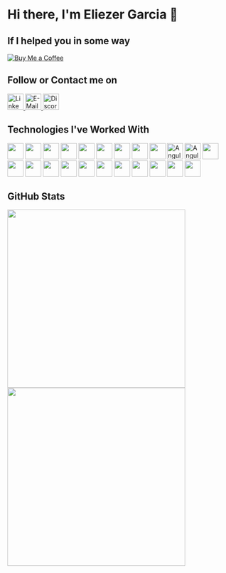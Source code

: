 # Hi there, I'm Eliezer Garcia 👋

## If I helped you in some way
[![Buy Me a Coffee](https://img.shields.io/badge/-buy_me_a%C2%A0coffee-gray?logo=buy-me-a-coffee&style=for-the-badge)](https://buymeacoffee.com/eliezerjg)

## Follow or Contact me on
<div id="socials">  
   <a href="https://www.linkedin.com/in/eliezer-jr-garcia" target="_blank">
     <img src="https://img.shields.io/badge/-LinkedIn-%230077B5?style=for-the-badge&logo=linkedin&logoColor=white" target="_blank"  height="36px" alt="Linkedin">
  </a> 
   
  <a href="mailto:eliezergarcia.developer@gmail.com" target="_blank">
      <img src="https://img.shields.io/badge/Gmail-EA4335.svg?style=for-the-badge&logo=Gmail&logoColor=white"  height="36px"  target="_blank" alt="E-Mail">
  </a> 

  <a href="https://discord.gg/NKUsjKS8Wh" target="_blank">
      <img src="https://img.shields.io/badge/Discord-5865F2.svg?style=for-the-badge&logo=Discord&logoColor=white"  height="36px"  target="_blank" alt="Discord">
  </a> 
</div>

## Technologies I've Worked With

<div>  
  <img src="https://cdn.jsdelivr.net/gh/devicons/devicon/icons/git/git-original-wordmark.svg" height="36px"  />
  <img src="https://cdn.jsdelivr.net/gh/devicons/devicon/icons/subversion/subversion-original.svg" height="36px"  />
  <img src="https://cdn.jsdelivr.net/gh/devicons/devicon/icons/dart/dart-original.svg" height="36px"  />
  <img src="https://cdn.jsdelivr.net/gh/devicons/devicon/icons/flutter/flutter-original.svg" height="36px"  />
  <img src="https://cdn.jsdelivr.net/gh/devicons/devicon/icons/java/java-original.svg" height="36px"   />
  <img src="https://cdn.jsdelivr.net/gh/devicons/devicon/icons/spring/spring-original.svg" height="36px"   />
  <img src="https://cdn.jsdelivr.net/gh/devicons/devicon/icons/html5/html5-original.svg" height="36px"  />
  <img src="https://cdn.jsdelivr.net/gh/devicons/devicon/icons/javascript/javascript-plain.svg" height="36px"  />
  <img src="https://cdn.jsdelivr.net/gh/devicons/devicon/icons/react/react-original-wordmark.svg"  height="36px" />
  <img src="https://cdn.jsdelivr.net/gh/devicons/devicon@latest/icons/angularjs/angularjs-plain.svg" height="36px" alt="Angular JS"/>
  <img src="https://cdn.jsdelivr.net/gh/devicons/devicon/icons/angularjs/angularjs-original.svg" height="36px" alt="Angular" />
  <img src="https://cdn.jsdelivr.net/gh/devicons/devicon/icons/android/android-original-wordmark.svg" height="36px" />
  <img src="https://cdn.jsdelivr.net/gh/devicons/devicon/icons/androidstudio/androidstudio-original.svg" height="36px"  />
  <img src="https://maven.apache.org/images/maven-logo-white-on-black.png" height="36px" />
  <img src="https://cdn.jsdelivr.net/gh/devicons/devicon/icons/php/php-original.svg" height="36px"  />
  <img src="https://cdn.jsdelivr.net/gh/devicons/devicon/icons/postgresql/postgresql-plain-wordmark.svg" height="36px"   />
  <img src="https://cdn.jsdelivr.net/gh/devicons/devicon/icons/mysql/mysql-original-wordmark.svg" height="36px"  />
  <img src="https://cdn.jsdelivr.net/gh/devicons/devicon/icons/microsoftsqlserver/microsoftsqlserver-plain-wordmark.svg" height="36px"   />
  <img src="https://cdn.jsdelivr.net/gh/devicons/devicon/icons/linux/linux-original.svg"  height="36px"   />
  <img src="https://cdn.jsdelivr.net/gh/devicons/devicon/icons/windows8/windows8-original.svg" height="36px"   />
  <img src="https://upload.wikimedia.org/wikipedia/en/thumb/d/df/Apache_TomEE_Logo.svg/500px-Apache_TomEE_Logo.svg.png" height="36px"   />
  <img src="https://cdn.jsdelivr.net/gh/devicons/devicon@latest/icons/tomcat/tomcat-original.svg" height="36px"  />
  <img src="https://cdn.jsdelivr.net/gh/devicons/devicon@latest/icons/eclipse/eclipse-original-wordmark.svg" height="36px"  />
</div>

## GitHub Stats

<div>
   <img src="https://github-readme-stats.vercel.app/api?username=eliezerjg&show_icons=true&theme=tokyonight&rank_icon=github" width="400px"/>
   <img src="https://github-readme-stats.vercel.app/api/top-langs/?username=eliezerjg&layout=compact&theme=tokyonight" width="400px"/>
</div>


